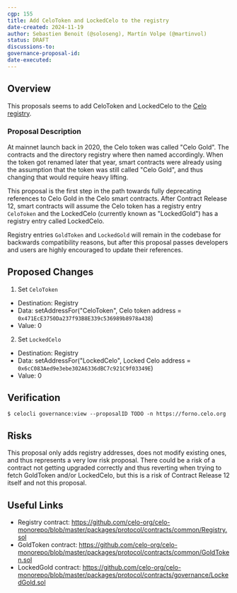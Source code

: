 ```yaml
---
cgp: 155
title: Add CeloToken and LockedCelo to the registry
date-created: 2024-11-19
author: Sebastien Benoit (@soloseng), Martín Volpe (@martinvol)
status: DRAFT
discussions-to:
governance-proposal-id:
date-executed:
---
```

 
## Overview
 
This proposals seems to add CeloToken and LockedCelo to the [Celo registry](https://docs.celo.org/developer/contractkit/contracts-wrappers-registry).
 
### Proposal Description

At mainnet launch back in 2020, the Celo token was called "Celo Gold". The contracts and the directory registry where then named accordingly. When the token got renamed later that year, smart contracts were already using the assumption that the token was still called "Celo Gold", and thus changing that would require heavy lifting.

This proposal is the first step in the path towards fully deprecating references to Celo Gold in the Celo smart contracts. After Contract Release 12, smart contracts will assume the Celo token has a registry entry `CeloToken` and the LockedCelo (currently known as "LockedGold") has a registry entry called LockedCelo.

Registry entries `GoldToken` and `LockedGold` will remain in the codebase for backwards compatibility reasons, but after this proposal passes developers and users are highly encouraged to update their references.
 
## Proposed Changes
 
 
1. Set `CeloToken`
  - Destination: Registry
  - Data: setAddressFor("CeloToken", Celo token address = `0x471EcE3750Da237f93B8E339c536989b8978a438`)
  - Value: 0
2. Set `LockedCelo`
  - Destination: Registry
  - Data: setAddressFor("LockedCelo", Locked Celo address = `0x6cC083Aed9e3ebe302A6336dBC7c921C9f03349E`)
  - Value: 0
 
## Verification
 
`$ celocli governance:view --proposalID TODO -n https://forno.celo.org`
 
## Risks
 
This proposal only adds registry addresses, does not modify existing ones, and thus represents a very low risk proposal. There could be a risk of a contract not getting upgraded correctly and thus reverting when trying to fetch GoldToken and/or LockedCelo, but this is a risk of Contract Release 12 itself and not this proposal.
 
## Useful Links
 
* Registry contract: https://github.com/celo-org/celo-monorepo/blob/master/packages/protocol/contracts/common/Registry.sol
* GoldToken contract: https://github.com/celo-org/celo-monorepo/blob/master/packages/protocol/contracts/common/GoldToken.sol
* LockedGold contract: https://github.com/celo-org/celo-monorepo/blob/master/packages/protocol/contracts/governance/LockedGold.sol